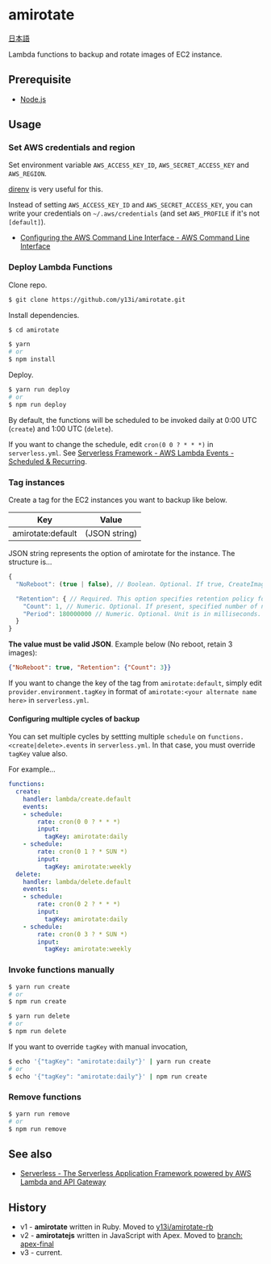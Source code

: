 # amirotate

[日本語](README.ja.md)

Lambda functions to backup and rotate images of EC2 instance.

## Prerequisite

- [Node.js](https://nodejs.org/)

## Usage

### Set AWS credentials and region

Set environment variable `AWS_ACCESS_KEY_ID`, `AWS_SECRET_ACCESS_KEY` and `AWS_REGION`.

[direnv](https://github.com/direnv/direnv) is very useful for this.

Instead of setting `AWS_ACCESS_KEY_ID` and `AWS_SECRET_ACCESS_KEY`, you can write your credentials on `~/.aws/credentials` (and set `AWS_PROFILE` if it's not `[default]`).

- [Configuring the AWS Command Line Interface - AWS Command Line Interface](http://docs.aws.amazon.com/cli/latest/userguide/cli-chap-getting-started.html#cli-config-files)

### Deploy Lambda Functions

Clone repo.

```sh
$ git clone https://github.com/y13i/amirotate.git
```

Install dependencies.

```sh
$ cd amirotate

$ yarn
# or
$ npm install
```

Deploy.

```sh
$ yarn run deploy
# or
$ npm run deploy
```

By default, the functions will be scheduled to be invoked daily at 0:00 UTC (`create`) and 1:00 UTC (`delete`).

If you want to change the schedule, edit `cron(0 0 ? * * *)` in `serverless.yml`. See [Serverless Framework - AWS Lambda Events - Scheduled & Recurring](https://serverless.com/framework/docs/providers/aws/events/schedule/).

### Tag instances

Create a tag for the EC2 instances you want to backup like below.

| Key               | Value         |
|-------------------|---------------|
| amirotate:default | (JSON string) |

JSON string represents the option of amirotate for the instance. The structure is...

```js
{
  "NoReboot": (true | false), // Boolean. Optional. If true, CreateImage API will called with `NoReboot` option.

  "Retention": { // Required. This option specifies retention policy for the image.
    "Count": 1, // Numeric. Optional. If present, specified number of newest images will retained.
    "Period": 180000000 // Numeric. Optional. Unit is in milliseconds. If present, the image will retained in specified time period after creation.
  }
}
```

**The value must be valid JSON**. Example below (No reboot, retain 3 images):

```json
{"NoReboot": true, "Retention": {"Count": 3}}
```

If you want to change the key of the tag from `amirotate:default`, simply edit `provider.environment.tagKey` in format of `amirotate:<your alternate name here>` in `serverless.yml`.

#### Configuring multiple cycles of backup

You can set multiple cycles by settting multiple `schedule` on `functions.<create|delete>.events` in `serverless.yml`. In that case, you must override `tagKey` value also.

For example...

```yaml
functions:
  create:
    handler: lambda/create.default
    events:
    - schedule:
        rate: cron(0 0 ? * * *)
        input:
          tagKey: amirotate:daily
    - schedule:
        rate: cron(0 1 ? * SUN *)
        input:
          tagKey: amirotate:weekly
  delete:
    handler: lambda/delete.default
    events:
    - schedule:
        rate: cron(0 2 ? * * *)
        input:
          tagKey: amirotate:daily
    - schedule:
        rate: cron(0 3 ? * SUN *)
        input:
          tagKey: amirotate:weekly
```

### Invoke functions manually

```sh
$ yarn run create
# or
$ npm run create
```

```sh
$ yarn run delete
# or
$ npm run delete
```

If you want to override `tagKey` with manual invocation,

```sh
$ echo '{"tagKey": "amirotate:daily"}' | yarn run create
# or
$ echo '{"tagKey": "amirotate:daily"}' | npm run create
```

### Remove functions

```sh
$ yarn run remove
# or
$ npm run remove
```

## See also

- [Serverless - The Serverless Application Framework powered by AWS Lambda and API Gateway](https://serverless.com/)

## History

- v1 - **amirotate** written in Ruby. Moved to [y13i/amirotate-rb](https://github.com/y13i/amirotate-rb)
- v2 - **amirotatejs** written in JavaScript with Apex. Moved to [branch: apex-final](https://github.com/y13i/amirotate/tree/apex-final)
- v3 - current.
